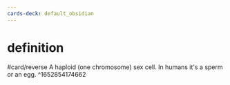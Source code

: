 ```yaml
---
cards-deck: default_obsidian
---
```


# definition
#card/reverse 
A haploid (one chromosome) sex cell. In humans it's a sperm or an egg.
^1652854174662
